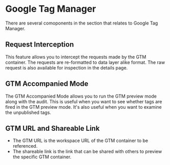 # Google Tag Manager

There are several comoponents in the section that relates to Google Tag Manager.

## Request Interception

This feature allows you to intercept the requests made by the GTM container. The requests are re-formatted to data layer alike format. The raw request is also available for inspection in the details page.

## GTM Accompanied Mode

The GTM Accompanied Mode allows you to run the GTM preview mode along with the audit. This is useful when you want to see whether tags are fired in the GTM preview mode. It's also useful when you want to examine the unpublished tags.

## GTM URL and Shareable Link

- The GTM URL is the workspace URL of the GTM container to be referenced.
- The shareable link is the link that can be shared with others to preview the specific GTM container.
